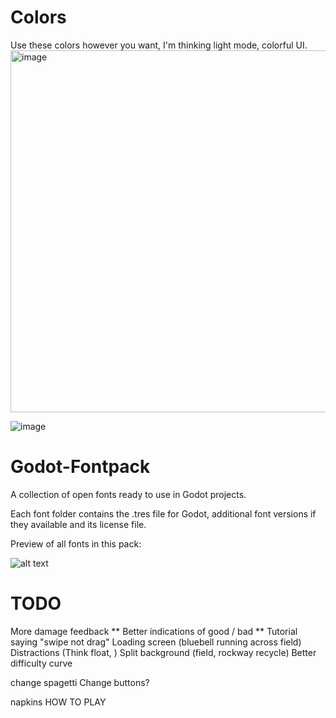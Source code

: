 # Colors

Use these colors however you want, I'm thinking light mode, colorful UI.
<img width="579" alt="image" src="https://github.com/23marabi/feed-the-pig/assets/85466117/ea3cebf7-475a-4deb-b892-9857ccb754f8">

![image](https://github.com/23marabi/feed-the-pig/assets/85466117/5f445ff5-9f54-4cf3-9da4-489ca9eb29d8)


# Godot-Fontpack
A collection of open fonts ready to use in Godot projects.

Each font folder contains the .tres file for Godot, additional font versions if they available and its license file.

Preview of all fonts in this pack:

![alt text](https://raw.githubusercontent.com/dalton5000/Godot-Fontpack/master/fonts/overview.PNG "Preview Image")


# TODO

More damage feedback **
Better indications of good / bad **
Tutorial saying "swipe not drag"
Loading screen (bluebell running across field)
Distractions (Think float, )
Split background (field, rockway recycle)
Better difficulty curve

change spagetti
Change buttons?

napkins
HOW TO PLAY